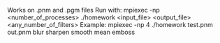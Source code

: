 Works on .pnm and .pgm files
Run with: mpiexec -np <number_of_processes> ./homework <input_file> <output_file> <any_number_of_filters> 
Example: mpiexec -np 4 ./homework test.pnm out.pnm blur sharpen smooth mean emboss 
